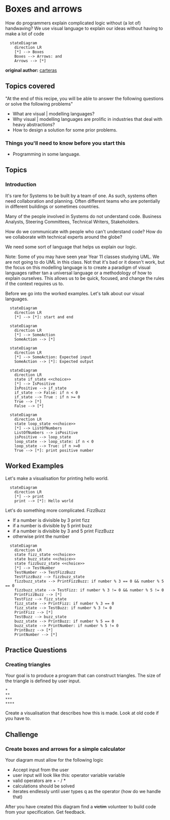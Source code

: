 # Boxes and arrows

How do programmers explain complicated logic without (a lot of) handwaving? We use visual language to explain our ideas without having to make a lot of code  

```mermaid
  stateDiagram
    direction LR
    [*] --> Boxes
    Boxes --> Arrows: and
    Arrows --> [*]
```

**original author:** [carteras](https://github.com/carteras)

<!-- add a new author mark if you updated this -->

## Topics covered

"At the end of this recipe, you will be able to answer the following questions or solve the following problems"

<!-- why should people expect to be able to do or know after doing this recipe -->

* What are visual | modelling languages? 
* Why visual | modelling languages are prolific in industries that deal with heavy abstractions?
* How to design a solution for some prior problems. 

### Things you'll need to know before you start this

<!-- what should they know before learning it -->

* Programming in some language.

## Topics

### Introduction

<!-- Introduce the topic, what is it, how does it work, include pictures -->

It's rare for Systems to be built by a team of one. As such, systems often need collaboration and planning. Often different teams who are potentially in different buildings or sometimes countries.

Many of the people involved in Systems do not understand code. Business Analysts, Steering Committees, Technical Writers, Stakeholders.

How do we communicate with people who can't understand code? How do we collaborate with technical experts around the globe? 

We need some sort of language that helps us explain our logic. 

Note: Some of you may have seen year Year 11 classes studying UML. We are not going to do UML in this class. Not that it's bad or it doesn't work, but the focus on this modelling language is to create a paradigm of visual languages rather tan a universal language or a methodology of how to explain ourselves. This allows us to be quick, focused, and change the rules if the context requires us to. 

Before we go into the worked examples. Let's talk about our visual languages. 

```mermaid
  stateDiagram
    direction LR
    [*] --> [*]: start and end
```

```mermaid
  stateDiagram
    direction LR
    [*] --> SomeAction
    SomeAction --> [*]
```

```mermaid
  stateDiagram
    direction LR
    [*] --> SomeAction: Expected input
    SomeAction --> [*]: Expected output
```

```mermaid
  stateDiagram
    direction LR
    state if_state <<choice>>
    [*] --> IsPositive
    IsPositive --> if_state
    if_state --> False: if n < 0
    if_state --> True : if n >= 0
    True --> [*]
    False --> [*]
```

```mermaid
  stateDiagram
    direction LR
    state loop_state <<choice>>
    [*] --> ListOfNumbers
    ListOfNumbers --> isPositive
    isPositive --> loop_state
    loop_state --> loop_state: if n < 0
    loop_state --> True: if n >=0
    True --> [*]: print positive number
```



## Worked Examples

<!-- Provide some basic worked examples that let people follow your worked examples. If it's a library, don't forget to tell people how to install it -->

Let's make a visualisation for printing hello world.

```mermaid
  stateDiagram
    direction LR
    [*] --> print
    print --> [*]: Hello world
```

Let's do something more complicated. FizzBuzz

* If a number is divisible by 3 print fizz
* if a number is divisible by 5 print buzz
* if a number is divisible by 3 and 5 print FizzBuzz
* otherwise print the number

```mermaid
  stateDiagram
    direction LR
    state fizz_state <<choice>>
    state buzz_state <<choice>>
    state fizzbuzz_state <<choice>>
    [*] --> TestNumber
    TestNumber --> TestFizzBuzz
    TestFizzBuzz --> fizzbuzz_state
    fizzbuzz_state --> PrintFizzBuzz: if number % 3 == 0 && number % 5 == 0
    fizzbuzz_state --> TestFizz: if number % 3 != 0 && number % 5 != 0
    PrintFizzBuzz --> [*]
    TestFizz --> fizz_state
    fizz_state --> PrintFizz: if number % 3 == 0
    fizz_state --> TestBuzz: if number % 3 != 0
    PrintFizz --> [*]
    TestBuzz --> buzz_state
    buzz_state --> PrintBuzz: if number % 5 == 0
    buzz_state --> PrintNumber: if number % 5 != 0
    PrintBuzz --> [*]
    PrintNumber --> [*]
```


## Practice Questions

<!-- Provide some basic practice questions that let people follow your worked examples.  -->

### Creating triangles

Your goal is to produce a program that can construct triangles. The size of the triangle is defined by user input. 

```
*
**
***
****
```

Create a visualisation that describes how this is made. Look at old code if you have to.



## Challenge

<!-- Make up a challenge question which asks people to use all of their knowledge they just learnt (and maybe some prior learning) to solve -->

### Create boxes and arrows for a simple calculator

Your diagram must allow for the following logic

* Accept input from the user
* user input will look like this: operator variable variable
* valid operators are + - / *
* calculations should be solved
* iterates endlessly until user types q as the operator (how do we handle that)

After you have created this diagram find a ~~victim~~ volunteer to build code from your specification. Get feedback. 